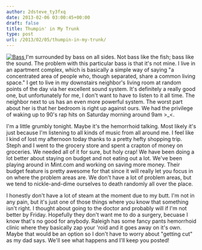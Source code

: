 ```yaml
---
author: 2dsteve_ty3fxq
date: 2013-02-06 03:00:45+00:00
draft: false
title: Thumpin' in My Trunk
type: post
url: /2013/02/05/thumpin-in-my-trunk/
---
```


[![Bass](http://www.bitsandbinary.com/wp-content/uploads/2013/02/Largemouth600x530-150x150.jpg)
](http://www.bitsandbinary.com/wp-content/uploads/2013/02/Largemouth600x530.jpg)I'm surrounded by bass on all sides. Not bass like the fish; bass like the sound. The problem with this particular bass is that it's not mine. I live in an apartment complex, which is basically a simple way of saying "a concentrated area of people who, though separated, share a common living space." I get to live in my downstairs neighbor's living room at random points of the day via her excellent sound system. It's definitely a really good one, but unfortunately for me, I don't want to have to listen to it all time. The neighbor next to us has an even more powerful system. The worst part about her is that her bedroom is right up against ours. We had the privilege of waking up to 90's rap hits on Saturday morning around 9am >_<.<!-- more -->

I'm a little grumbly tonight. Maybe it's the hemorrhoid talking. Most likely it's just because I'm listening to all kinds of music from all around me. I feel like I kind of lost my afternoon today thanks to a pretty hefty shopping trip. Steph and I went to the grocery store and spent a crapton of money on groceries. We needed all of it for sure, but holy crap! We have been doing a lot better about staying on budget and not eating out a lot. We've been playing around in Mint.com and working on saving more money. Their budget feature is pretty awesome for that since it will really let you focus in on where the problem areas are. We don't have a lot of problem areas, but we tend to nickle-and-dime ourselves to death randomly all over the place.

I honestly don't have a lot of steam at the moment due to my butt. I'm not in any pain, but it's just one of those things where you know that something isn't right. I thought about going to the doctor and probably will if I'm not better by Friday. Hopefully they don't want me to do a surgery, becuase I know that's no good for anybody. Raleigh has some fancy pants hemorrhoid clinic where they basically zap your 'roid and it goes away on it's own. Maybe that would be an option so I don't have to worry about "getting cut" as my dad says. We'll see what happens and I'll keep you posted!
